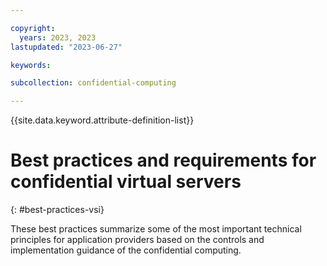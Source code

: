 ```yaml
---

copyright:
  years: 2023, 2023
lastupdated: "2023-06-27"

keywords: 

subcollection: confidential-computing

---
```


{{site.data.keyword.attribute-definition-list}}

# Best practices and requirements for confidential virtual servers
{: #best-practices-vsi}


These best practices summarize some of the most important technical principles for application providers based on the controls and implementation guidance of the confidential computing. 


